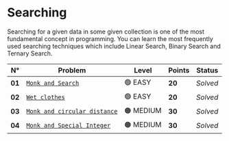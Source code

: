 # Searching

Searching for a given data in some given collection is one of the most fundamental concept in programming. You can learn the most frequently used searching techniques which include Linear Search, Binary Search and Ternary Search.

| N°     | Problem                                                                | Level     | Points | Status   |
| ------ | ---------------------------------------------------------------------- | --------- | ------ | -------- |
| **01** | [`Monk and Search`](./Monk-and-Search/README.md)                       | 🟢 EASY   | **20** | _Solved_ |
| **02** | [`Wet clothes`](./Wet-Clothes/README.md)                               | 🟢 EASY   | **20** | _Solved_ |
| **03** | [`Monk and circular distance`](./Monk-and-Circular-Distance/README.md) | 🟠 MEDIUM | **30** | _Solved_ |
| **04** | [`Monk and Special Integer`](./Monk-and-Special-Integer/README.md)     | 🟠 MEDIUM | **30** | _Solved_ |

